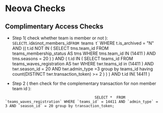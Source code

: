 Neova Checks
===========================

## Complimentary Access Checks


* Step 1( check whether team is member or not ):                  
`
    SELECT `t`.`id` AS `not_members_id`FROM `teams` `t` WHERE t.is_archived = "N" AND (( t.id NOT IN 
                    (
                        SELECT tms.team_id
                        FROM teams_membership_status AS tms
                        WHERE tms.team_id IN (14411 )
                        AND tms.seasons = 20
                    )
                )
                AND
                (
                    t.id IN
                    (
                        SELECT teams_id
                        FROM teams_waves_registration AS twr
                        WHERE twr.teams_id in (14411 ) AND twr.season_id = 20  AND twr.admin_type =3
                        group by teams_id having count(DISTINCT twr.transaction_token) >= 2 
                    )
                )
        ) AND t.id IN( 14411 )


* Step 2 ( then check for the complementary transaction for non member team id ): 
````
                                         SELECT *  FROM `teams_waves_registration` WHERE `teams_id` = 14411 AND `admin_type` = 3 AND `season_id` = 20 group by transaction_token;
````
                       
